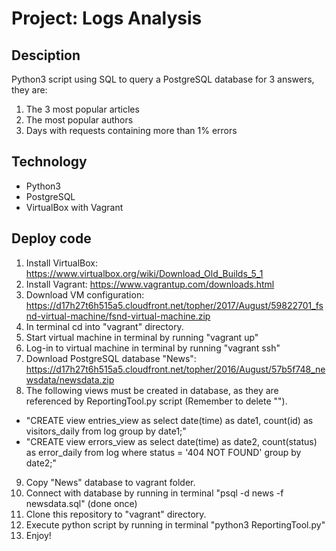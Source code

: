 # Project: Logs Analysis 
## Desciption
Python3 script using SQL to query a PostgreSQL database for 3 answers, they are:
1. The 3 most popular articles
2. The most popular authors
3. Days with requests containing more than 1% errors

## Technology
* Python3
* PostgreSQL
* VirtualBox with Vagrant

## Deploy code
1. Install VirtualBox: https://www.virtualbox.org/wiki/Download_Old_Builds_5_1
2. Install Vagrant: https://www.vagrantup.com/downloads.html
3. Download VM configuration: https://d17h27t6h515a5.cloudfront.net/topher/2017/August/59822701_fsnd-virtual-machine/fsnd-virtual-machine.zip
4. In terminal cd into "vagrant" directory.
5. Start virtual machine in terminal by running "vagrant up"
6. Log-in to virtual machine in terminal by running "vagrant ssh"
7. Download PostgreSQL database "News": https://d17h27t6h515a5.cloudfront.net/topher/2016/August/57b5f748_newsdata/newsdata.zip
8. The following views must be created in database, as they are referenced by ReportingTool.py script (Remember to delete "").
* "CREATE view entries_view as
select date(time) as date1,
count(id) as visitors_daily
from log group by date1;"
* "CREATE view errors_view as
select date(time) as date2,
count(status) as error_daily
from log where status = '404 NOT FOUND' 
group by date2;"
9. Copy "News" database to vagrant folder.
10. Connect with database by running in terminal "psql -d news -f newsdata.sql" (done once)
11. Clone this repository to "vagrant" directory.
12. Execute python script by running in terminal "python3 ReportingTool.py"
13. Enjoy!